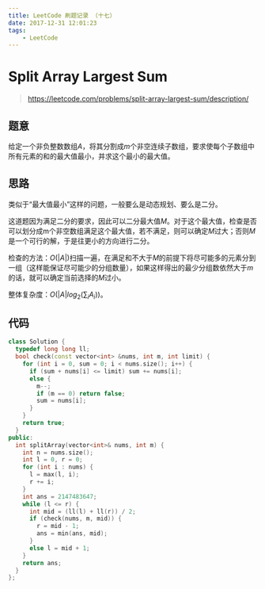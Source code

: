 ```yaml
---
title: LeetCode 刷题记录 （十七）
date: 2017-12-31 12:01:23
tags:
	- LeetCode
---
```


# Split Array Largest Sum

> https://leetcode.com/problems/split-array-largest-sum/description/

## 题意

给定一个非负整数数组$A$，将其分割成$m$个非空连续子数组，要求使每个子数组中所有元素的和的最大值最小，并求这个最小的最大值。

<!-- More -->

## 思路

类似于“最大值最小”这样的问题，一般要么是动态规划、要么是二分。

这道题因为满足二分的要求，因此可以二分最大值$M$。对于这个最大值，检查是否可以划分成m个非空数组满足这个最大值，若不满足，则可以确定$M$过大；否则$M$是一个可行的解，于是往更小的方向进行二分。

检查的方法：$O(|A|)$扫描一遍，在满足和不大于$M$的前提下将尽可能多的元素分到一组（这样能保证尽可能少的分组数量），如果这样得出的最少分组数依然大于$m$的话，就可以确定当前选择的$M$过小。

整体复杂度：$O(|A|log_2{(\sum_{i}A_i)})$。

## 代码

```c++
class Solution {
  typedef long long ll;
  bool check(const vector<int> &nums, int m, int limit) {
    for (int i = 0, sum = 0; i < nums.size(); i++) {
      if (sum + nums[i] <= limit) sum += nums[i];
      else {
        m--;
        if (m == 0) return false;
        sum = nums[i];
      }
    }
    return true;
  }
public:
  int splitArray(vector<int>& nums, int m) {
    int n = nums.size();
    int l = 0, r = 0;
    for (int i : nums) {
      l = max(l, i);
      r += i;
    }
    int ans = 2147483647;
    while (l <= r) {
      int mid = (ll(l) + ll(r)) / 2;
      if (check(nums, m, mid)) {
        r = mid - 1;
        ans = min(ans, mid);
      }
      else l = mid + 1;
    }
    return ans;
  }
};

```
